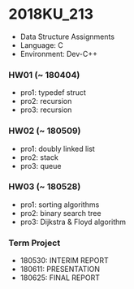 # 2018KU_213
- Data Structure Assignments
- Language: C
- Environment: Dev-C++

### HW01 (~ 180404)
- pro1: typedef struct
- pro2: recursion
- pro3: recursion

### HW02 (~ 180509)
- pro1: doubly linked list
- pro2: stack
- pro3: queue

### HW03 (~ 180528)
- pro1: sorting algorithms
- pro2: binary search tree
- pro3: Dijkstra & Floyd algorithm

### Term Project
- 180530: INTERIM REPORT
- 180611: PRESENTATION
- 180625: FINAL REPORT
